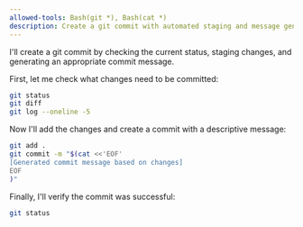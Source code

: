 ```yaml
---
allowed-tools: Bash(git *), Bash(cat *)
description: Create a git commit with automated staging and message generation
---
```


I'll create a git commit by checking the current status, staging changes, and generating an appropriate commit message.

First, let me check what changes need to be committed:

```bash
git status
git diff
git log --oneline -5
```

Now I'll add the changes and create a commit with a descriptive message:

```bash
git add .
git commit -m "$(cat <<'EOF'
[Generated commit message based on changes]
EOF
)"
```

Finally, I'll verify the commit was successful:

```bash
git status
```